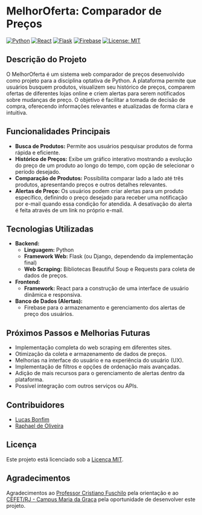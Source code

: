 # MelhorOferta: Comparador de Preços

[![Python](https://img.shields.io/badge/Python-3.x-blue.svg)](https://www.python.org/)
[![React](https://img.shields.io/badge/React-18.x-brightgreen.svg)](https://react.dev/)
[![Flask](https://img.shields.io/badge/Flask-2.x-lightgrey.svg)](https://flask.palletsprojects.com/en/2.3.x/)
[![Firebase](https://img.shields.io/badge/Firebase-9.x-orange.svg)](https://firebase.google.com/)
[![License: MIT](https://img.shields.io/badge/License-MIT-yellow.svg)](https://opensource.org/licenses/MIT)

## Descrição do Projeto

O MelhorOferta é um sistema web comparador de preços desenvolvido como projeto para a disciplina optativa de Python. A plataforma permite que usuários busquem produtos, visualizem seu histórico de preços, comparem ofertas de diferentes lojas online e criem alertas para serem notificados sobre mudanças de preço. O objetivo é facilitar a tomada de decisão de compra, oferecendo informações relevantes e atualizadas de forma clara e intuitiva.

## Funcionalidades Principais

* **Busca de Produtos:** Permite aos usuários pesquisar produtos de forma rápida e eficiente.
* **Histórico de Preços:** Exibe um gráfico interativo mostrando a evolução do preço de um produto ao longo do tempo, com opção de selecionar o período desejado.
* **Comparação de Produtos:** Possibilita comparar lado a lado até três produtos, apresentando preços e outros detalhes relevantes.
* **Alertas de Preço:** Os usuários podem criar alertas para um produto específico, definindo o preço desejado para receber uma notificação por e-mail quando essa condição for atendida. A desativação do alerta é feita através de um link no próprio e-mail.

## Tecnologias Utilizadas

* **Backend:**
    * **Linguagem:** Python
    * **Framework Web:** Flask (ou Django, dependendo da implementação final)
    * **Web Scraping:** Bibliotecas Beautiful Soup e Requests para coleta de dados de preços.
* **Frontend:**
    * **Framework:** React para a construção de uma interface de usuário dinâmica e responsiva.
* **Banco de Dados (Alertas):**
    * Firebase para o armazenamento e gerenciamento dos alertas de preço dos usuários.

## Próximos Passos e Melhorias Futuras

* Implementação completa do web scraping em diferentes sites.
* Otimização da coleta e armazenamento de dados de preços.
* Melhorias na interface do usuário e na experiência do usuário (UX).
* Implementação de filtros e opções de ordenação mais avançadas.
* Adição de mais recursos para o gerenciamento de alertas dentro da plataforma.
* Possível integração com outros serviços ou APIs.

## Contribuidores

* [Lucas Bonfim](https://github.com/lucaasbonfim)
* [Raphael de Oliveira](https://github.com/Raphael-O-Santos)

## Licença

Este projeto está licenciado sob a [Licença MIT](https://github.com/ComparaPrecos/MelhorOferta_Projeto/blob/main/LICENSE).

## Agradecimentos

Agradecimentos ao [Professor Cristiano Fuschilo](https://github.com/prof-fuschilo) pela orientação e ao [CEFET/RJ - Campus Maria da Graça](https://www.cefet-rj.br/index.php/campus-maria-da-graca) pela oportunidade de desenvolver este projeto.
